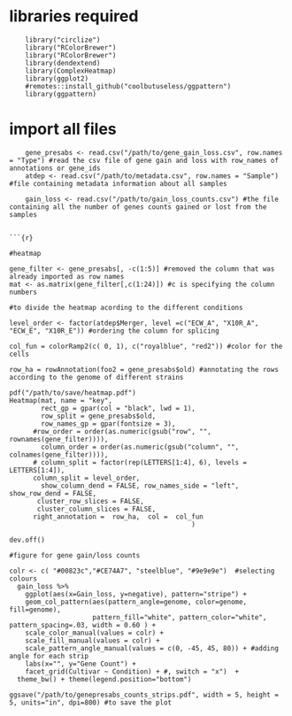 #  libraries required
        library("circlize")
        library("RColorBrewer")
        library("RColorBrewer")
        library(dendextend)
        library(ComplexHeatmap)
        library(ggplot2)
        #remotes::install_github("coolbutuseless/ggpattern")
        library(ggpattern)

#  import all files
        gene_presabs <- read.csv("/path/to/gene_gain_loss.csv", row.names = "Type") #read the csv file of gene gain and loss with row_names of annotations or gene_ids
        atdep <- read.csv("/path/to/metadata.csv", row.names = "Sample") #file containing metadata information about all samples

        gain_loss <- read.csv("/path/to/gain_loss_counts.csv") #the file containing all the number of genes counts gained or lost from the samples

```

```{r}

#heatmap

gene_filter <- gene_presabs[, -c(1:5)] #removed the column that was already imported as row names 
mat <- as.matrix(gene_filter[,c(1:24)]) #c is specifying the column numbers 

#to divide the heatmap acording to the different conditions

level_order <- factor(atdep$Merger, level =c("ECW_A", "X10R_A", "ECW_E", "X10R_E")) #ordering the column for splicing

col_fun = colorRamp2(c( 0, 1), c("royalblue", "red2")) #color for the cells

row_ha = rowAnnotation(foo2 = gene_presabs$old) #annotating the rows according to the genome of different strains

pdf("/path/to/save/heatmap.pdf")
Heatmap(mat, name = "key", 
        rect_gp = gpar(col = "black", lwd = 1),
        row_split = gene_presabs$old,
        row_names_gp = gpar(fontsize = 3),
      #row_order = order(as.numeric(gsub("row", "", rownames(gene_filter)))), 
        column_order = order(as.numeric(gsub("column", "", colnames(gene_filter)))),
      # column_split = factor(rep(LETTERS[1:4], 6), levels = LETTERS[1:4]),
      column_split = level_order,
        show_column_dend = FALSE, row_names_side = "left", show_row_dend = FALSE,
       cluster_row_slices = FALSE, 
       cluster_column_slices = FALSE,
      right_annotation =  row_ha,  col =  col_fun
                                              )

dev.off()

```
```{r}
#figure for gene gain/loss counts

colr <- c( "#00823c","#CE74A7", "steelblue", "#9e9e9e")  #selecting colours
  gain_loss %>% 
    ggplot(aes(x=Gain_loss, y=negative), pattern="stripe") + 
    geom_col_pattern(aes(pattern_angle=genome, color=genome, fill=genome),
                     pattern_fill="white", pattern_color="white", pattern_spacing=.03, width = 0.60 ) +
    scale_color_manual(values = colr) +
    scale_fill_manual(values = colr) +
    scale_pattern_angle_manual(values = c(0, -45, 45, 80)) + #adding angle for each strip 
    labs(x="", y="Gene Count") +
    facet_grid(Cultivar ~ Condition) + #, switch = "x")  +
  theme_bw() + theme(legend.position="bottom")
  
ggsave("/path/to/genepresabs_counts_strips.pdf", width = 5, height = 5, units="in", dpi=800) #to save the plot


```




